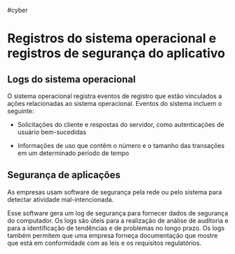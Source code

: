 #cyber
# Registros do sistema operacional e registros de segurança do aplicativo

## Logs do sistema operacional

O sistema operacional registra eventos de registro que estão vinculados a ações relacionadas ao sistema operacional. Eventos do sistema incluem o seguinte:

- Solicitações do cliente e respostas do servidor, como autenticações de usuário bem-sucedidas

- Informações de uso que contêm o número e o tamanho das transações em um determinado período de tempo

## Segurança de aplicações

As empresas usam software de segurança pela rede ou pelo sistema para detectar atividade mal-intencionada.

Esse software gera um log de segurança para fornecer dados de segurança do computador. Os logs são úteis para a realização de análise de auditoria e para a identificação de tendências e de problemas no longo prazo. Os logs também permitem que uma empresa forneça documentação que mostre que está em conformidade com as leis e os requisitos regulatórios.






















